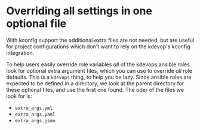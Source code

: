 # Overriding all settings in one optional file

With kconfig support the additional extra files are not needed, but are
useful for project configurations which don't want to rely on the kdevop's
kconfig integration.

To help users easily override role variables *all* of the kdevops ansible roles
look for optional extra argument files, which you can use to override *all*
role defaults. This is a `kdevops` thing, to help you be lazy. Since ansible
roles are expected to be defined in a directory, we look at the parent directory
for these optional files, and use the first one found. The oder of the files
we look for is:

  * `extra_args.yml`
  * `extra_args.yaml`
  * `extra_args.json`

